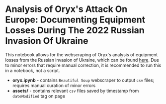 # Analysis of Oryx's Attack On Europe: Documenting Equipment Losses During The 2022 Russian Invasion Of Ukraine

This notebook allows for the webscraping of Oryx's analysis of equipment losses from the Russian invasion of Ukraine, which can be found [here](https://www.oryxspioenkop.com/2022/02/attack-on-europe-documenting-equipment.html). Due to minor errors that require manual correction, it is recommended to run this in a notebook, not a script.

+ **oryx.ipynb** - contains `Beautiful Soup` webscraper to output `csv` files; requires manual curation of minor errors
+ **assets/** - contains relevant `csv` files saved by timestamp from `dateModified` tag on page